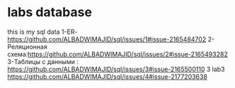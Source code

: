 # labs database
this is my sql data 
1-ER-https://github.com/ALBADWIMAJID/sql/issues/1#issue-2165484702
2-Реляционная схема:https://github.com/ALBADWIMAJID/sql/issues/2#issue-2165493282
3-Таблицы с данными : https://github.com/ALBADWIMAJID/sql/issues/3#issue-2165500110
3 lab3 https://github.com/ALBADWIMAJID/sql/issues/4#issue-2177203638
